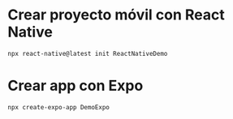 # Crear proyecto móvil con React Native

`npx react-native@latest init ReactNativeDemo`

# Crear app con Expo

`npx create-expo-app DemoExpo`

